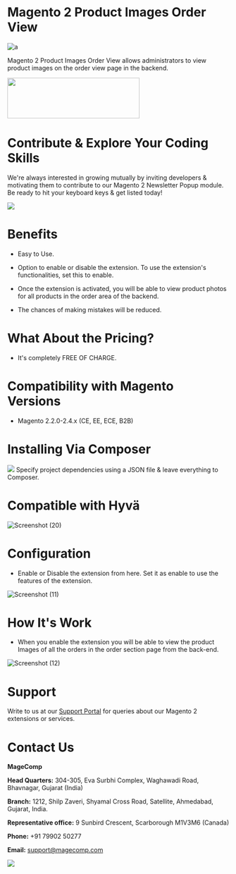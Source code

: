# Magento 2 Product Images Order View

![a](https://github.com/magecomp/Magento-2-Product-Images-Order-View/assets/8856845/44aeda3f-b564-4dd9-95a2-bd7ec33b9d1f)

Magento 2 Product Images Order View allows administrators to view product images on the order view page in the backend.

<a href="https://magecomp.com/magento-2-product-images-order-view.html"><img width="300" height="92" src="https://magecomp.com/media/button.webp"></a>

# Contribute & Explore Your Coding Skills

We're always interested in growing mutually by inviting developers & motivating them to contribute to our Magento 2 Newsletter Popup module. Be ready to hit your keyboard keys & get listed today!

<a href="https://github.com/magecomp/Magento-2-Product-Images-Order-View/graphs/contributors">
  <img src="https://contrib.rocks/image?repo=magecomp/Magento-2-Product-Images-Order-View" />
</a>

# Benefits

* Easy to Use.

* Option to enable or disable the extension. To use the extension's functionalities, set this to enable.

* Once the extension is activated, you will be able to view product photos for all products in the order area of the backend.

* The chances of making mistakes will be reduced.

# What About the Pricing?

* It's completely FREE OF CHARGE.
  
# Compatibility with Magento Versions
* Magento 2.2.0-2.4.x (CE, EE, ECE, B2B)

# Installing Via Composer
  
<img src="https://i.ibb.co/NjGRFCt/composer.png">
Specify project dependencies using a JSON file & leave everything to Composer.

# Compatible with Hyvä 

![Screenshot (20)](https://github.com/magecomp/magento2-mobile-login-free/assets/8856845/c0a5c632-fa58-4b84-bba4-2a3d26e4358e)


# Configuration
* Enable or Disable the extension from here. Set it as enable to use the features of the extension.

![Screenshot (11)](https://github.com/magecomp/Magento-2-Product-Images-Order-View/assets/8856845/933f6ccb-fcb6-45d3-ba65-a3526a0fdd04)

# How It's Work

* When you enable the extension you will be able to view the product Images of all the orders in the order section page from the back-end.

![Screenshot (12)](https://github.com/magecomp/Magento-2-Product-Images-Order-View/assets/8856845/7b555b80-ac1c-472e-b3e8-2b673c48d6dc)

# Support

Write to us at our [Support Portal](https://magecomp.com/support/) for queries about our Magento 2 extensions or services.

# Contact Us
**MageComp**

**Head Quarters:** 304-305, Eva Surbhi Complex, Waghawadi Road, Bhavnagar, Gujarat (India)

**Branch:** 1212, Shilp Zaveri, Shyamal Cross Road, Satellite, Ahmedabad, Gujarat, India.

**Representative office:** 9 Sunbird Crescent, Scarborough M1V3M6 (Canada)

**Phone:** +91 79902 50277

**Email:** [support@magecomp.com](mailto:support@magecomp.com)

<img src="https://magecomp.com/media/logo/websites/1/Magecomp_Logo_251x51.png">
